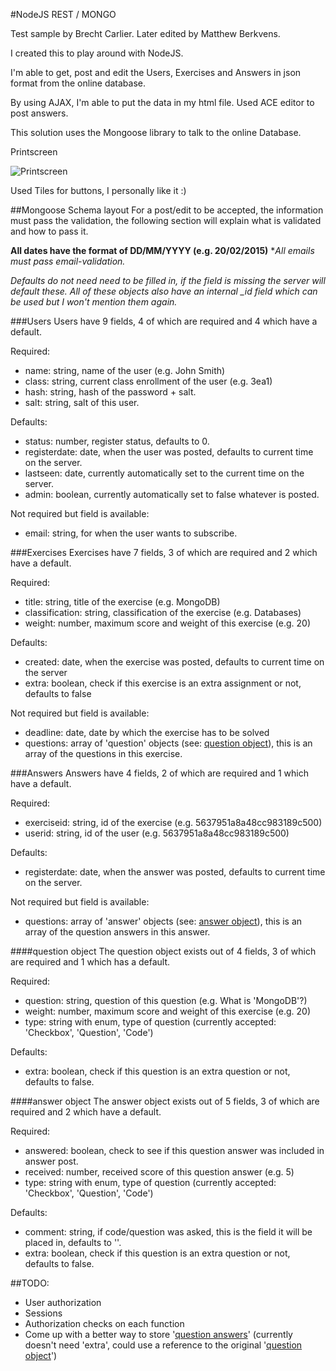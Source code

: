 #NodeJS REST / MONGO

Test sample by Brecht Carlier.
Later edited by Matthew Berkvens.

I created this to play around with NodeJS.

I'm able to get, post and edit the Users, Exercises and Answers in json format from the online database.


By using AJAX, I'm able to put the data in my html file.
Used ACE editor to post answers.

This solution uses the Mongoose library to talk to the online Database.

Printscreen

![Printscreen](http://erazerbrecht.duckdns.org/Images/NodeJS_REST_MONGO_TEST2.png)

Used Tiles for buttons, I personally like it :)


##Mongoose Schema layout
For a post/edit to be accepted, the information must pass the validation, the following section will explain what is validated and how to pass it.


**All dates have the format of DD/MM/YYYY (e.g. 20/02/2015)**
**All emails must pass email-validation.*


*Defaults do not need need to be filled in, if the field is missing the server will default these.*
*All of these objects also have an internal _id field which can be used but I won't mention them again.*


###Users
Users have 9 fields, 4 of which are required and 4 which have a default.

Required: 
* name: string, name of the user (e.g. John Smith)
* class: string, current class enrollment of the user (e.g. 3ea1)
* hash: string, hash of the password + salt.
* salt: string, salt of this user.

Defaults: 
* status: number, register status, defaults to 0.
* registerdate: date, when the user was posted, defaults to current time on the server.
* lastseen: date, currently automatically set to the current time on the server.
* admin: boolean, currently automatically set to false whatever is posted.

Not required but field is available: 
* email: string, for when the user wants to subscribe.


###Exercises
Exercises have 7 fields, 3 of which are required and 2 which have a default.

Required:
* title: string, title of the exercise (e.g. MongoDB)
* classification: string, classification of the exercise (e.g. Databases)
* weight: number, maximum score and weight of this exercise (e.g. 20)

Defaults:
* created: date, when the exercise was posted, defaults to current time on the server
* extra: boolean, check if this exercise is an extra assignment or not, defaults to false

Not required but field is available: 
* deadline: date, date by which the exercise has to be solved
* questions: array of 'question' objects (see: [question object](#questionobject)), this is an array of the questions in this exercise.


###Answers
Answers have 4 fields, 2 of which are required and 1 which have a default.

Required:
* exerciseid: string, id of the exercise (e.g. 5637951a8a48cc983189c500)
* userid: string, id of the user (e.g. 5637951a8a48cc983189c500)

Defaults:
* registerdate: date, when the answer was posted, defaults to current time on the server.

Not required but field is available: 
* questions: array of 'answer' objects (see: [answer object](#answerobject)), this is an array of the question answers in this answer.


####question object<a name="answerobject"></a>
The question object exists out of 4 fields, 3 of which are required and 1 which has a default.

Required:
* question: string, question of this question (e.g. What is 'MongoDB'?)
* weight: number, maximum score and weight of this exercise (e.g. 20)
* type: string with enum, type of question (currently accepted: 'Checkbox', 'Question', 'Code')

Defaults:
* extra: boolean, check if this question is an extra question or not, defaults to false.

####answer object<a name="answerobject"></a>
The answer object exists out of 5 fields, 3 of which are required and 2 which have a default.

Required:
* answered: boolean, check to see if this question answer was included in answer post.
* received: number, received score of this question answer (e.g. 5)
* type: string with enum, type of question (currently accepted: 'Checkbox', 'Question', 'Code')

Defaults:
* comment: string, if code/question was asked, this is the field it will be placed in, defaults to ''.
* extra: boolean, check if this question is an extra question or not, defaults to false.




##TODO:

- User authorization
- Sessions
- Authorization checks on each function
- Come up with a better way to store '[question answers](#answerobject)' (currently doesn't need 'extra', could use a reference to the original '[question object](#questionobject)')

